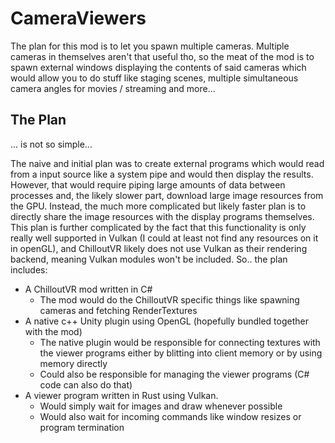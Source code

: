 # CameraViewers
The plan for this mod is to let you spawn multiple cameras. Multiple cameras in themselves aren't that useful tho, so the meat of the mod is to spawn external windows displaying the contents of said cameras which would allow you to do stuff like staging scenes, multiple simultaneous camera angles for movies / streaming and more...

## The Plan
... is not so simple...

The naive and initial plan was to create external programs which would read from a input source like a system pipe and would then display the results. However, that would require piping large amounts of data between processes and, the likely slower part, download large image resources from the GPU. Instead, the much more complicated but likely faster plan is to directly share the image resources with the display programs themselves. This plan is further complicated by the fact that this functionality is only really well supported in Vulkan (I could at least not find any resources on it in openGL), and ChilloutVR likely does not use Vulkan as their rendering backend, meaning Vulkan modules won't be included. So.. the plan includes:
 - A ChilloutVR mod written in C#
   - The mod would do the ChilloutVR specific things like spawning cameras and fetching RenderTextures
 - A native c++ Unity plugin using OpenGL (hopefully bundled together with the mod)
   - The native plugin would be responsible for connecting textures with the viewer programs either by blitting into client memory or by using memory directly
   - Could also be responsible for managing the viewer programs (C# code can also do that)
 - A viewer program written in Rust using Vulkan.
   - Would simply wait for images and draw whenever possible
   - Would also wait for incoming commands like window resizes or program termination


